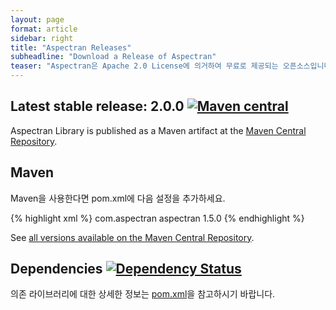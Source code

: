 ```yaml
---
layout: page
format: article
sidebar: right
title: "Aspectran Releases"
subheadline: "Download a Release of Aspectran"
teaser: "Aspectran은 Apache 2.0 License에 의거하여 무료로 제공되는 오픈소스입니다."
---
```


## Latest stable release: 2.0.0 [![Maven central](https://maven-badges.herokuapp.com/maven-central/com.aspectran/aspectran/badge.svg)](https://maven-badges.herokuapp.com/maven-central/com.aspectran/aspectran)

Aspectran Library is published as a Maven artifact at the [Maven Central Repository][1].

## Maven

Maven을 사용한다면 pom.xml에 다음 설정을 추가하세요.

{% highlight xml %}
<project>
  <dependencies>
    <dependency>
      <groupId>com.aspectran</groupId>
      <artifactId>aspectran</artifactId>
      <version>1.5.0</version>
    </dependency>
  </dependencies>
</project>
{% endhighlight %}

See [all versions available on the Maven Central Repository][2].


## Dependencies [![Dependency Status](https://www.versioneye.com/user/projects/56eec08e35630e0029dafca6/badge.svg?style=flat)](https://www.versioneye.com/user/projects/56eec08e35630e0029dafca6)

의존 라이브러리에 대한 상세한 정보는 [pom.xml][3]을 참고하시기 바랍니다.


[1]: http://repo1.maven.org/maven2/com/aspectran/aspectran/
[2]: http://search.maven.org/#search%7Cga%7C1%7Cg%3A%22com.aspectran%22
[3]: https://github.com/aspectran/aspectran/blob/master/pom.xml
